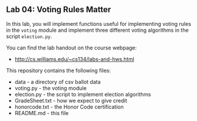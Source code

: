 ## Lab 04:  Voting Rules Matter

In this lab, you will implement functions useful
for implementing voting rules in the `voting` module
and implement three different voting algorithms in the
script `election.py`.

You can find the lab handout on the course webpage:
* http://cs.williams.edu/~cs134/labs-and-hws.html

This repository contains the following files:

-    data            - a directory of csv ballot data
-    voting.py       - the voting module
-    election.py     - the script to implement election algorithms
-    GradeSheet.txt  - how we expect to give credit
-    honorcode.txt   - the Honor Code certification
-    README.md       - this file
